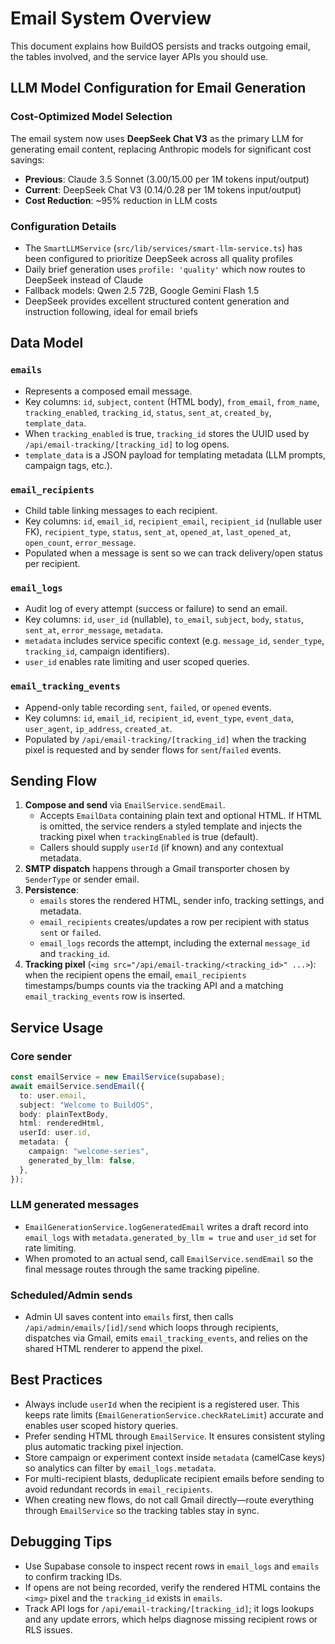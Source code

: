 # Email System Overview

This document explains how BuildOS persists and tracks outgoing email, the tables involved, and the service layer APIs you should use.

## LLM Model Configuration for Email Generation

### Cost-Optimized Model Selection

The email system now uses **DeepSeek Chat V3** as the primary LLM for generating email content, replacing Anthropic models for significant cost savings:

- **Previous**: Claude 3.5 Sonnet ($3.00/$15.00 per 1M tokens input/output)
- **Current**: DeepSeek Chat V3 ($0.14/$0.28 per 1M tokens input/output)
- **Cost Reduction**: ~95% reduction in LLM costs

### Configuration Details

- The `SmartLLMService` (`src/lib/services/smart-llm-service.ts`) has been configured to prioritize DeepSeek across all quality profiles
- Daily brief generation uses `profile: 'quality'` which now routes to DeepSeek instead of Claude
- Fallback models: Qwen 2.5 72B, Google Gemini Flash 1.5
- DeepSeek provides excellent structured content generation and instruction following, ideal for email briefs

## Data Model

### `emails`

- Represents a composed email message.
- Key columns: `id`, `subject`, `content` (HTML body), `from_email`, `from_name`, `tracking_enabled`, `tracking_id`, `status`, `sent_at`, `created_by`, `template_data`.
- When `tracking_enabled` is true, `tracking_id` stores the UUID used by `/api/email-tracking/[tracking_id]` to log opens.
- `template_data` is a JSON payload for templating metadata (LLM prompts, campaign tags, etc.).

### `email_recipients`

- Child table linking messages to each recipient.
- Key columns: `id`, `email_id`, `recipient_email`, `recipient_id` (nullable user FK), `recipient_type`, `status`, `sent_at`, `opened_at`, `last_opened_at`, `open_count`, `error_message`.
- Populated when a message is sent so we can track delivery/open status per recipient.

### `email_logs`

- Audit log of every attempt (success or failure) to send an email.
- Key columns: `id`, `user_id` (nullable), `to_email`, `subject`, `body`, `status`, `sent_at`, `error_message`, `metadata`.
- `metadata` includes service specific context (e.g. `message_id`, `sender_type`, `tracking_id`, campaign identifiers).
- `user_id` enables rate limiting and user scoped queries.

### `email_tracking_events`

- Append-only table recording `sent`, `failed`, or `opened` events.
- Key columns: `id`, `email_id`, `recipient_id`, `event_type`, `event_data`, `user_agent`, `ip_address`, `created_at`.
- Populated by `/api/email-tracking/[tracking_id]` when the tracking pixel is requested and by sender flows for `sent`/`failed` events.

## Sending Flow

1. **Compose and send** via `EmailService.sendEmail`.
   - Accepts `EmailData` containing plain text and optional HTML. If HTML is omitted, the service renders a styled template and injects the tracking pixel when `trackingEnabled` is true (default).
   - Callers should supply `userId` (if known) and any contextual metadata.
2. **SMTP dispatch** happens through a Gmail transporter chosen by `SenderType` or sender email.
3. **Persistence**:
   - `emails` stores the rendered HTML, sender info, tracking settings, and metadata.
   - `email_recipients` creates/updates a row per recipient with status `sent` or `failed`.
   - `email_logs` records the attempt, including the external `message_id` and `tracking_id`.
4. **Tracking pixel** (`<img src="/api/email-tracking/<tracking_id>" ...>`): when the recipient opens the email, `email_recipients` timestamps/bumps counts via the tracking API and a matching `email_tracking_events` row is inserted.

## Service Usage

### Core sender

```ts
const emailService = new EmailService(supabase);
await emailService.sendEmail({
  to: user.email,
  subject: "Welcome to BuildOS",
  body: plainTextBody,
  html: renderedHtml,
  userId: user.id,
  metadata: {
    campaign: "welcome-series",
    generated_by_llm: false,
  },
});
```

### LLM generated messages

- `EmailGenerationService.logGeneratedEmail` writes a draft record into `email_logs` with `metadata.generated_by_llm = true` and `user_id` set for rate limiting.
- When promoted to an actual send, call `EmailService.sendEmail` so the final message routes through the same tracking pipeline.

### Scheduled/Admin sends

- Admin UI saves content into `emails` first, then calls `/api/admin/emails/[id]/send` which loops through recipients, dispatches via Gmail, emits `email_tracking_events`, and relies on the shared HTML renderer to append the pixel.

## Best Practices

- Always include `userId` when the recipient is a registered user. This keeps rate limits (`EmailGenerationService.checkRateLimit`) accurate and enables user scoped history queries.
- Prefer sending HTML through `EmailService`. It ensures consistent styling plus automatic tracking pixel injection.
- Store campaign or experiment context inside `metadata` (camelCase keys) so analytics can filter by `email_logs.metadata`.
- For multi-recipient blasts, deduplicate recipient emails before sending to avoid redundant records in `email_recipients`.
- When creating new flows, do not call Gmail directly—route everything through `EmailService` so the tracking tables stay in sync.

## Debugging Tips

- Use Supabase console to inspect recent rows in `email_logs` and `emails` to confirm tracking IDs.
- If opens are not being recorded, verify the rendered HTML contains the `<img>` pixel and the `tracking_id` exists in `emails`.
- Track API logs for `/api/email-tracking/[tracking_id]`; it logs lookups and any update errors, which helps diagnose missing recipient rows or RLS issues.

